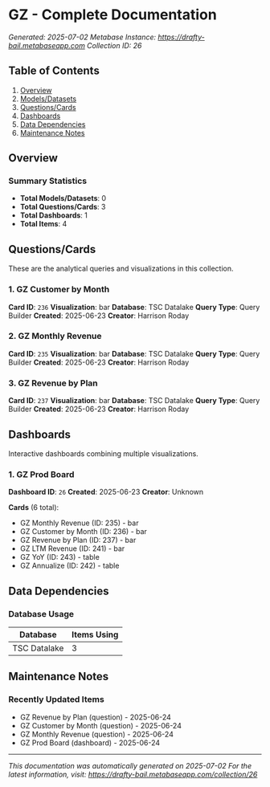 # GZ - Complete Documentation

*Generated: 2025-07-02*
*Metabase Instance: https://drafty-bail.metabaseapp.com*
*Collection ID: 26*

## Table of Contents
1. [Overview](#overview)
2. [Models/Datasets](#modelsdatasets)
3. [Questions/Cards](#questionscards)
4. [Dashboards](#dashboards)
5. [Data Dependencies](#data-dependencies)
6. [Maintenance Notes](#maintenance-notes)

## Overview

### Summary Statistics
- **Total Models/Datasets**: 0
- **Total Questions/Cards**: 3
- **Total Dashboards**: 1
- **Total Items**: 4

## Questions/Cards

These are the analytical queries and visualizations in this collection.

### 1. GZ Customer by Month

**Card ID**: `236`
**Visualization**: bar
**Database**: TSC Datalake
**Query Type**: Query Builder
**Created**: 2025-06-23
**Creator**: Harrison Roday

### 2. GZ Monthly Revenue

**Card ID**: `235`
**Visualization**: bar
**Database**: TSC Datalake
**Query Type**: Query Builder
**Created**: 2025-06-23
**Creator**: Harrison Roday

### 3. GZ Revenue by Plan

**Card ID**: `237`
**Visualization**: bar
**Database**: TSC Datalake
**Query Type**: Query Builder
**Created**: 2025-06-23
**Creator**: Harrison Roday

## Dashboards

Interactive dashboards combining multiple visualizations.

### 1. GZ Prod Board

**Dashboard ID**: `26`
**Created**: 2025-06-23
**Creator**: Unknown

**Cards** (6 total):
- GZ Monthly Revenue (ID: 235) - bar
- GZ Customer by Month (ID: 236) - bar
- GZ Revenue by Plan (ID: 237) - bar
- GZ LTM Revenue (ID: 241) - bar
- GZ YoY (ID: 243) - table
- GZ Annualize (ID: 242) - table

## Data Dependencies

### Database Usage

| Database | Items Using |
|----------|-------------|
| TSC Datalake | 3 |

## Maintenance Notes

### Recently Updated Items
- GZ Revenue by Plan (question) - 2025-06-24
- GZ Customer by Month (question) - 2025-06-24
- GZ Monthly Revenue (question) - 2025-06-24
- GZ Prod Board (dashboard) - 2025-06-24

---

*This documentation was automatically generated on 2025-07-02*
*For the latest information, visit: https://drafty-bail.metabaseapp.com/collection/26*